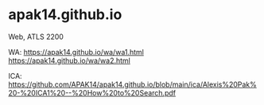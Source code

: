 # apak14.github.io
Web, ATLS 2200

WA:
https://apak14.github.io/wa/wa1.html
https://apak14.github.io/wa/wa2.html

ICA:
https://github.com/APAK14/apak14.github.io/blob/main/ica/Alexis%20Pak%20-%20ICA1%20--%20How%20to%20Search.pdf

